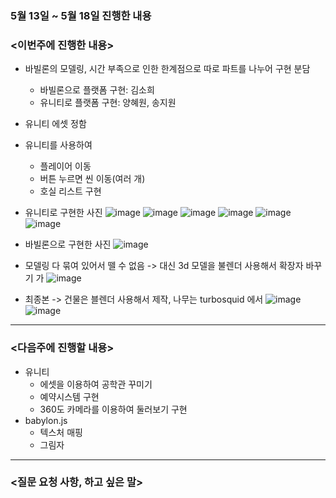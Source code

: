 ### 5월 13일 ~ 5월 18일 진행한 내용
### <이번주에 진행한 내용>
* 바빌론의 모델링, 시간 부족으로 인한 한계점으로 따로 파트를 나누어 구현 분담
  * 바빌론으로 플랫폼 구현: 김소희
  * 유니티로 플랫폼 구현: 양혜원, 송지원
* 유니티 에셋 정함
* 유니티를 사용하여
  * 플레이어 이동
  * 버튼 누르면 씬 이동(여러 개)
  * 호실 리스트 구현
* 유니티로 구현한 사진
![image](https://user-images.githubusercontent.com/92451281/169236813-f95d0ba4-ce69-47cd-a744-1543e99d5f8c.png)
![image](https://user-images.githubusercontent.com/92451281/169236852-bd6a2043-aae2-46ac-a0f0-8996cafa2112.png)
![image](https://user-images.githubusercontent.com/92451281/169236875-dcb47df8-6b43-46e9-8401-916b61213b63.png)
![image](https://user-images.githubusercontent.com/92451281/169236884-c27ca2cd-ee9a-46df-9959-63d8fb6c4ea1.png)
![image](https://user-images.githubusercontent.com/92451281/169236904-2fa5e426-c9ed-4a08-b996-f070df493cbe.png)
![image](https://user-images.githubusercontent.com/92451281/169236933-4ea0bd69-c31c-41b4-8a8e-1525d461de48.png)

* 바빌론으로 구현한 사진
![image](https://user-images.githubusercontent.com/92451281/169237267-500637e2-68eb-4481-912d-a17fd08e18d1.png)
* 모델링 다 묶여 있어서 뗄 수 없음 -> 대신 3d 모델을 불렌더 사용해서 확장자 바꾸기 가
![image](https://user-images.githubusercontent.com/92451281/169237350-17fe538e-b3ec-45f9-a3bf-45070cb0e176.png)
* 최종본 -> 건물은 블렌더 사용해서 제작, 나무는 turbosquid 에서
![image](https://user-images.githubusercontent.com/92451281/169237444-ba627522-d03b-4ccc-9b8f-be381d544476.png)
![image](https://user-images.githubusercontent.com/92451281/169237454-3e89eda4-99a8-4318-89ef-5878df75af73.png)

---
### <다음주에 진행할 내용>
* 유니티
  * 에셋을 이용하여 공학관 꾸미기
  * 예약시스템 구현
  * 360도 카메라를 이용하여 둘러보기 구현
* babylon.js
  * 텍스처 매핑
  * 그림자
---
### <질문 요청 사항, 하고 싶은 말>
